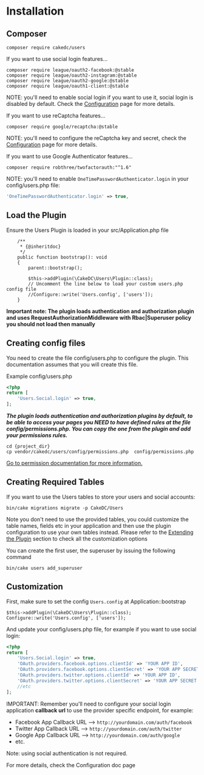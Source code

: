 Installation
============

Composer
--------

```
composer require cakedc/users
```

If you want to use social login features...

```
composer require league/oauth2-facebook:@stable
composer require league/oauth2-instagram:@stable
composer require league/oauth2-google:@stable
composer require league/oauth1-client:@stable
```

NOTE: you'll need to enable social login if you want to use it, social
login is disabled by default. Check the [Configuration](Configuration.md#configuration-for-social-login) page for more details.

If you want to use reCaptcha features...

```
composer require google/recaptcha:@stable
```

NOTE: you'll need to configure the reCaptcha key and secret, check the [Configuration](Configuration.md)
page for more details.

If you want to use Google Authenticator features...

```
composer require robthree/twofactorauth:"^1.6"
```

NOTE: you'll need to enable `OneTimePasswordAuthenticator.login` in your config/users.php file:

```php
'OneTimePasswordAuthenticator.login' => true,
```

Load the Plugin
---------------

Ensure the Users Plugin is loaded in your src/Application.php file

```
    /**
     * {@inheritdoc}
     */
    public function bootstrap(): void
    {
        parent::bootstrap();

        $this->addPlugin(\CakeDC\Users\Plugin::class);
        // Uncomment the line below to load your custom users.php config file
        //Configure::write('Users.config', ['users']);
    }
```

**Important note: The plugin loads authentication and authorization plugin and
uses RequestAuthorizationMiddleware with Rbac|Superuser policy you
should not load then manually**

Creating config files
---------------------
You need to create the file config/users.php to configure the plugin. This documentation
assumes that you will create this file.

Example config/users.php

```php
<?php
return [
    'Users.Social.login' => true,
];
```

***The plugin loads authentication and authorization plugins by default,
to be able to access your pages you NEED to have defined rules at the
file config/permissions.php.
You can copy the one from the plugin and add your permissions rules.***

```shell
cd {project_dir}
cp vendor/cakedc/users/config/permissions.php  config/permissions.php
```
[Go to permission documentation for more information.](./Permissions.md)


Creating Required Tables
------------------------
If you want to use the Users tables to store your users and social accounts:

```
bin/cake migrations migrate -p CakeDC/Users
```

Note you don't need to use the provided tables, you could customize the table names, fields etc in your
application and then use the plugin configuration to use your own tables instead. Please refer to the [Extending the Plugin](Extending-the-Plugin.md)
section to check all the customization options

You can create the first user, the superuser by issuing the following command

```
bin/cake users add_superuser
```

Customization
-------------

First, make sure to set the config `Users.config` at Application::bootstrap
```
$this->addPlugin(\CakeDC\Users\Plugin::class);
Configure::write('Users.config', ['users']);
```

And update your config/users.php file, for example if you want to use social login:
```php
<?php
return [
    'Users.Social.login' => true,
    'OAuth.providers.facebook.options.clientId' => 'YOUR APP ID',
    'OAuth.providers.facebook.options.clientSecret' => 'YOUR APP SECRET',
    'OAuth.providers.twitter.options.clientId' => 'YOUR APP ID',
    'OAuth.providers.twitter.options.clientSecret' => 'YOUR APP SECRET',
    //etc
];
```
IMPORTANT: Remember you'll need to configure your social login application **callback url** to use the provider specific endpoint, for example:
* Facebook App Callback URL --> `http://yourdomain.com/auth/facebook`
* Twitter App Callback URL --> `http://yourdomain.com/auth/twitter`
* Google App Callback URL --> `http://yourdomain.com/auth/google`
* etc.

Note: using social authentication is not required.

For more details, check the Configuration doc page
